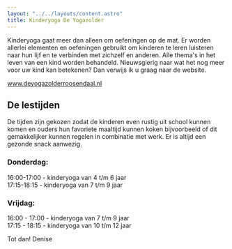 ```yaml
---
layout: "../../layouts/content.astro"
title: Kinderyoga De Yogazolder
---
```


Kinderyoga gaat meer dan alleen om oefeningen op de mat. Er worden allerlei elementen en
oefeningen gebruikt om kinderen te leren luisteren naar hun lijf en te verbinden met zichzelf en anderen.
Alle thema's in het leven van een kind worden behandeld.
Nieuwsgierig naar wat het nog meer voor uw kind kan betekenen?
Dan verwijs ik u graag naar de website.

www.deyogazolderroosendaal.nl

## De lestijden

De tijden zijn gekozen zodat de kinderen even rustig uit school kunnen komen en ouders hun
favoriete maaltijd kunnen koken bijvoorbeeld of dit gemakkelijker kunnen regelen in combinatie met werk. Er is altijd een gezonde snack aanwezig.

### Donderdag:

16:00-17:00 - kinderyoga van 4 t/m 6 jaar  
17:15-18:15 - kinderyoga van 7 t/m 9 jaar

### Vrijdag:

16:00 - 17:00 - kinderyoga van 7 t/m 9 jaar  
17:15 - 18:15 - kinderyoga van 10 t/m 12 jaar

Tot dan!
Denise
